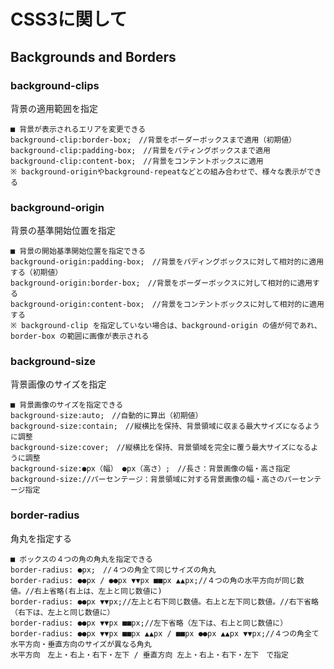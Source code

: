 # CSS3に関して

## Backgrounds and Borders

### background-clips

背景の適用範囲を指定

    ■ 背景が表示されるエリアを変更できる
    background-clip:border-box;　//背景をボーダーボックスまで適用（初期値）
    background-clip:padding-box;　//背景をパティングボックスまで適用
    background-clip:content-box;　//背景をコンテントボックスに適用
    ※ background-originやbackground-repeatなどとの組み合わせで、様々な表示ができる

### background-origin

背景の基準開始位置を指定

    ■ 背景の開始基準開始位置を指定できる
    background-origin:padding-box;　//背景をパディングボックスに対して相対的に適用する（初期値）
    background-origin:border-box;　//背景をボーダーボックスに対して相対的に適用する
    background-origin:content-box;　//背景をコンテントボックスに対して相対的に適用する
    ※ background-clip を指定していない場合は、background-origin の値が何であれ、border-box の範囲に画像が表示される

### background-size

背景画像のサイズを指定

    ■ 背景画像のサイズを指定できる
    background-size:auto;　//自動的に算出（初期値）
    background-size:contain;　//縦横比を保持、背景領域に収まる最大サイズになるように調整
    background-size:cover;　//縦横比を保持、背景領域を完全に覆う最大サイズになるように調整
    background-size:●px（幅） ●px（高さ）;　//長さ：背景画像の幅・高さ指定
    background-size://パーセンテージ：背景領域に対する背景画像の幅・高さのパーセンテージ指定

### border-radius

角丸を指定する

    ■ ボックスの４つの角の角丸を指定できる
    border-radius: ●px;　//４つの角全て同じサイズの角丸
    border-radius: ●●px / ●●px ▼▼px ■■px ▲▲px;//４つの角の水平方向が同じ数値。//右上省略(右上は、左上と同じ数値に)
    border-radius: ●●px ▼▼px;//左上と右下同じ数値。右上と左下同じ数値。//右下省略（右下は、左上と同じ数値に）
    border-radius: ●●px ▼▼px ■■px;//左下省略（左下は、右上と同じ数値に）
    border-radius: ●●px ▼▼px ■■px ▲▲px / ■■px ●●px ▲▲px ▼▼px;//４つの角全て水平方向・垂直方向のサイズが異なる角丸
    水平方向　左上・右上・右下・左下 / 垂直方向 左上・右上・右下・左下　で指定

















